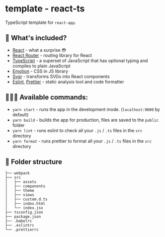 # template - react-ts

TypeScript template for `react-app`.

## 👀 What's included?

- [React](https://reactjs.org/) - what a surprise 😳
- [React Router](https://reactrouter.com/) - routing library for React
- [TypeScript](https://www.typescriptlang.org/) - a superset of JavaScript that has optional typing and compiles to plain JavaScript
- [Emotion](https://emotion.sh/docs/introduction) - CSS in JS library
- [Svgr](https://react-svgr.com/) - transforms SVGs into React components
- [Eslint](https://eslint.org/), [Prettier](https://prettier.io/) - static analysis tool and code formatter

## 👩🏻‍💻 Available commands:

- `yarn start` - runs the app in the development mode. (`localhost:9000` by default)
- `yarn build` - builds the app for production, files are saved to the `public` folder
- `yarn lint` - runs eslint to check all your `.js` / `.ts` files in the `src` directory
- `yarn format` - runs prettier to format all your `.js` / `.ts` files in the `src` directory

## 🌳 Folder structure

```
├── webpack
├── src
│   ├── assets
│   ├── components
│   ├── theme
│   ├── views
│   ├── custom.d.ts
│   ├── index.html
│   └── index.jsx
├── tsconfig.json
├── package.json
├── .babelrc
├── .eslintrc
└── .prettierrc
```
